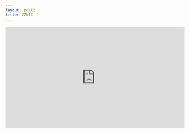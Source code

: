 ```yaml
---
layout: post2
title: CZNIC
---
```


<iframe width="560" height="315" src="https://www.youtube.com/watch?v=ogxG3zRaxTw" frameborder="0" allowfullscreen></iframe>
